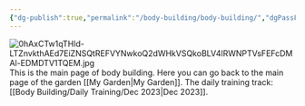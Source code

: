 ```yaml
---
{"dg-publish":true,"permalink":"/body-building/body-building/","dgPassFrontmatter":true}
---
```


![0hAxCTw1qTHld-LTZnvkthAEd7EiZNSQtREFVYNwkoQ2dWHkVSQkoBLV4lRWNPTVsFEFcDMAl-EDMDTV1TQEM.jpg](/img/user/Pictures%20and%20Photos/Pics/0hAxCTw1qTHld-LTZnvkthAEd7EiZNSQtREFVYNwkoQ2dWHkVSQkoBLV4lRWNPTVsFEFcDMAl-EDMDTV1TQEM.jpg)This is the main page of body building.
Here you can go back to the main page of the garden [[My Garden\|My Garden]].
The daily training track: [[Body Building/Daily Training/Dec 2023\|Dec 2023]].